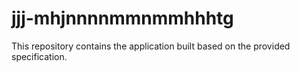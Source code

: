 # jjj-mhjnnnnmmnmmhhhtg

This repository contains the application built based on the provided specification.